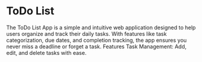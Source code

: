 # ToDo List 
The ToDo List App is a simple and intuitive web application designed to help users organize and track their daily tasks. With features like task categorization, due dates, and completion tracking, the app ensures you never miss a deadline or forget a task.
Features
Task Management: Add, edit, and delete tasks with ease.
